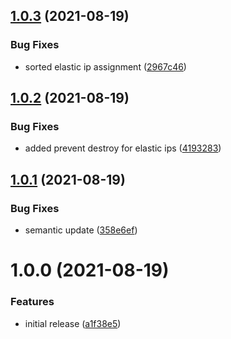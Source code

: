 ## [1.0.3](http://bitbucket.org/adaptavistlabs/module-static-ip-nlb-alb/compare/v1.0.2...v1.0.3) (2021-08-19)


### Bug Fixes

* sorted elastic ip assignment ([2967c46](http://bitbucket.org/adaptavistlabs/module-static-ip-nlb-alb/commits/2967c4666284ecc8d37f6891ba8f79bf19df2914))

## [1.0.2](http://bitbucket.org/adaptavistlabs/module-static-ip-nlb-alb/compare/v1.0.1...v1.0.2) (2021-08-19)


### Bug Fixes

* added prevent destroy for elastic ips ([4193283](http://bitbucket.org/adaptavistlabs/module-static-ip-nlb-alb/commits/419328380f3c55f2722f901c394cb9eb373ef7bc))

## [1.0.1](http://bitbucket.org/adaptavistlabs/module-static-ip-nlb-alb/compare/v1.0.0...v1.0.1) (2021-08-19)


### Bug Fixes

* semantic update ([358e6ef](http://bitbucket.org/adaptavistlabs/module-static-ip-nlb-alb/commits/358e6efa12e704acc3901b90f3953331a5b02441))

# 1.0.0 (2021-08-19)


### Features

* initial release ([a1f38e5](http://bitbucket.org/adaptavistlabs/module-static-ip-nlb-alb/commits/a1f38e57530d403fd236639328fae2b309c14874))
